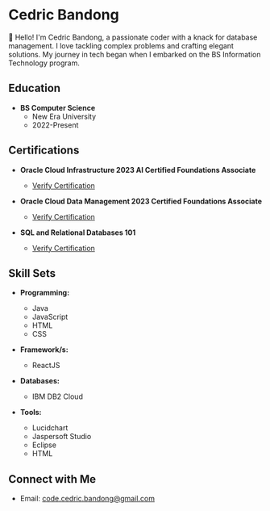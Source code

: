 # Cedric Bandong

👋 Hello! I'm Cedric Bandong, a passionate coder with a knack for database management. I love tackling complex problems and crafting elegant solutions. My journey in tech began when I embarked on the BS Information Technology program.

## Education

- **BS Computer Science**
  - New Era University
  - 2022-Present

## Certifications

- **Oracle Cloud Infrastructure 2023 AI Certified Foundations Associate**
  - [Verify Certification](https://catalog-education.oracle.com/pls/certview/sharebadge?id=DA3921A1FC50550D57D84A6E925D0B9F4049B970348804A039BB16DE1ADC4449&fbclid=IwAR2U9sZs_wc4pD2vMMfSoWLivnNRmaZkZyhJTG3yoFuVVyWoGcPFzt9FFqk)

- **Oracle Cloud Data Management 2023 Certified Foundations Associate**
  - [Verify Certification](https://catalog-education.oracle.com/pls/certview/sharebadge?id=1AFB6F85BC238FB0EB3C2C421816C4D5432BA1CCD41F890FE8703C7F6079B157)

- **SQL and Relational Databases 101**
  - [Verify Certification](https://courses.cognitiveclass.ai/certificates/eabe0418e75f4de5813339bf7a71afdc)

## Skill Sets

- **Programming:**
  - Java
  - JavaScript
  - HTML
  - CSS

- **Framework/s:**
  - ReactJS

- **Databases:**
  - IBM DB2 Cloud

- **Tools:**
  - Lucidchart
  - Jaspersoft Studio
  - Eclipse
  - HTML

## Connect with Me

- Email: [code.cedric.bandong@gmail.com](mailto:code.cedric.bandong@gmail.com)
